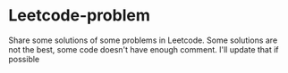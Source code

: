 # Leetcode-problem
Share some solutions of some problems in Leetcode. Some solutions are not the best, some code doesn't have enough comment. I'll update that if possible
